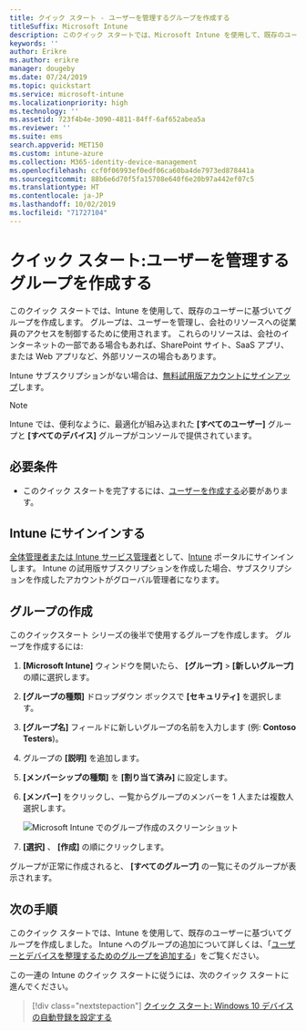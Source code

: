 ```yaml
---
title: クイック スタート - ユーザーを管理するグループを作成する
titleSuffix: Microsoft Intune
description: このクイック スタートでは、Microsoft Intune を使用して、既存のユーザーに基づいてグループを作成します。
keywords: ''
author: Erikre
ms.author: erikre
manager: dougeby
ms.date: 07/24/2019
ms.topic: quickstart
ms.service: microsoft-intune
ms.localizationpriority: high
ms.technology: ''
ms.assetid: 723f4b4e-3090-4811-84ff-6af652abea5a
ms.reviewer: ''
ms.suite: ems
search.appverid: MET150
ms.custom: intune-azure
ms.collection: M365-identity-device-management
ms.openlocfilehash: ccf0f06993ef0edf06ca60ba4de7973ed878441a
ms.sourcegitcommit: 88b6e6d70f5fa15708e640f6e20b97a442ef07c5
ms.translationtype: HT
ms.contentlocale: ja-JP
ms.lasthandoff: 10/02/2019
ms.locfileid: "71727104"
---
```

# <a name="quickstart-create-a-group-to-manage-users"></a>クイック スタート:ユーザーを管理するグループを作成する

このクイック スタートでは、Intune を使用して、既存のユーザーに基づいてグループを作成します。 グループは、ユーザーを管理し、会社のリソースへの従業員のアクセスを制御するために使用されます。 これらのリソースは、会社のインターネットの一部である場合もあれば、SharePoint サイト、SaaS アプリ、または Web アプリなど、外部リソースの場合もあります。

Intune サブスクリプションがない場合は、[無料試用版アカウントにサインアップ](free-trial-sign-up.md)します。

>[!NOTE]
>Intune では、便利なように、最適化が組み込まれた **[すべてのユーザー]** グループと **[すべてのデバイス]** グループがコンソールで提供されています。

## <a name="prerequisites"></a>必要条件

- このクイック スタートを完了するには、[ユーザーを作成する](quickstart-create-user.md)必要があります。

## <a name="sign-in-to-intune"></a>Intune にサインインする

[全体管理者または Intune サービス管理者](users-add.md#types-of-administrators)として、[Intune](https://aka.ms/intuneportal) ポータルにサインインします。 Intune の試用版サブスクリプションを作成した場合、サブスクリプションを作成したアカウントがグローバル管理者になります。

## <a name="create-a-group"></a>グループの作成

このクイックスタート シリーズの後半で使用するグループを作成します。 グループを作成するには:

1. **[Microsoft Intune]** ウィンドウを開いたら、 **[グループ]**  >  **[新しいグループ]** の順に選択します。
2. **[グループの種類]** ドロップダウン ボックスで **[セキュリティ]** を選択します。
3. **[グループ名]** フィールドに新しいグループの名前を入力します (例: **Contoso Testers**)。
4. グループの **[説明]** を追加します。
5. **[メンバーシップの種類]** を **[割り当て済み]** に設定します。 
6. **[メンバー]** をクリックし、一覧からグループのメンバーを 1 人または複数人選択します。

    ![Microsoft Intune でのグループ作成のスクリーンショット](./media/quickstart-create-group/quickstart-use-groups-01.png)

7. **[選択]** 、 **[作成]** の順にクリックします。

グループが正常に作成されると、 **[すべてのグループ]** の一覧にそのグループが表示されます。 

## <a name="next-steps"></a>次の手順

このクイック スタートでは、Intune を使用して、既存のユーザーに基づいてグループを作成しました。 Intune へのグループの追加について詳しくは、「[ユーザーとデバイスを整理するためのグループを追加する](../groups-add.md)」をご覧ください。

この一連の Intune のクイック スタートに従うには、次のクイック スタートに進んでください。

> [!div class="nextstepaction"]
> [クイック スタート: Windows 10 デバイスの自動登録を設定する](../enrollment/quickstart-setup-auto-enrollment.md)

